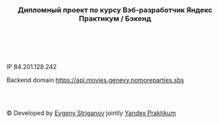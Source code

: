 <br>
<div align="center"><h3>Дипломный проект по курсу Вэб-разработчик Яндекс Практикум / Бэкенд</h3></div>   
<br>

##

<br>

IP 84.201.128.242

Backend domain https://api.movies.genevy.nomoreparties.sbs

<br>

##
####
© Developed by [Evgeny Striganov](https://github.com/genevy) jointly [Yandex Praktikum](https://practicum.yandex.ru/web/)


